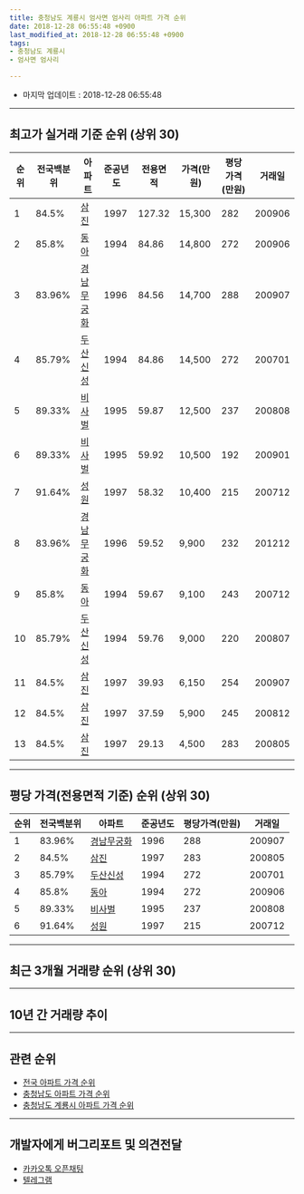 ```yaml
---
title: 충청남도 계룡시 엄사면 엄사리 아파트 가격 순위
date: 2018-12-28 06:55:48 +0900
last_modified_at: 2018-12-28 06:55:48 +0900
tags:
- 충청남도 계룡시
- 엄사면 엄사리

---
```


* 마지막 업데이트 : 2018-12-28 06:55:48

---

## 최고가 실거래 기준 순위 (상위 30)


|순위|전국백분위|아파트|준공년도|전용면적|가격(만원)|평당가격(만원)|거래일|
|---|---|---|---|---|---|---|---|
|1|84.5%|[삼진](https://search.naver.com/search.naver?query=%EC%B6%A9%EC%B2%AD%EB%82%A8%EB%8F%84+%EA%B3%84%EB%A3%A1%EC%8B%9C+%EC%97%84%EC%82%AC%EB%A9%B4+%EC%97%84%EC%82%AC%EB%A6%AC+%EC%82%BC%EC%A7%84)|1997|127.32|15,300|282|200906|
|2|85.8%|[동아](https://search.naver.com/search.naver?query=%EC%B6%A9%EC%B2%AD%EB%82%A8%EB%8F%84+%EA%B3%84%EB%A3%A1%EC%8B%9C+%EC%97%84%EC%82%AC%EB%A9%B4+%EC%97%84%EC%82%AC%EB%A6%AC+%EB%8F%99%EC%95%84)|1994|84.86|14,800|272|200906|
|3|83.96%|[경남무궁화](https://search.naver.com/search.naver?query=%EC%B6%A9%EC%B2%AD%EB%82%A8%EB%8F%84+%EA%B3%84%EB%A3%A1%EC%8B%9C+%EC%97%84%EC%82%AC%EB%A9%B4+%EC%97%84%EC%82%AC%EB%A6%AC+%EA%B2%BD%EB%82%A8%EB%AC%B4%EA%B6%81%ED%99%94)|1996|84.56|14,700|288|200907|
|4|85.79%|[두산신성](https://search.naver.com/search.naver?query=%EC%B6%A9%EC%B2%AD%EB%82%A8%EB%8F%84+%EA%B3%84%EB%A3%A1%EC%8B%9C+%EC%97%84%EC%82%AC%EB%A9%B4+%EC%97%84%EC%82%AC%EB%A6%AC+%EB%91%90%EC%82%B0%EC%8B%A0%EC%84%B1)|1994|84.86|14,500|272|200701|
|5|89.33%|[비사벌](https://search.naver.com/search.naver?query=%EC%B6%A9%EC%B2%AD%EB%82%A8%EB%8F%84+%EA%B3%84%EB%A3%A1%EC%8B%9C+%EC%97%84%EC%82%AC%EB%A9%B4+%EC%97%84%EC%82%AC%EB%A6%AC+%EB%B9%84%EC%82%AC%EB%B2%8C)|1995|59.87|12,500|237|200808|
|6|89.33%|[비사벌](https://search.naver.com/search.naver?query=%EC%B6%A9%EC%B2%AD%EB%82%A8%EB%8F%84+%EA%B3%84%EB%A3%A1%EC%8B%9C+%EC%97%84%EC%82%AC%EB%A9%B4+%EC%97%84%EC%82%AC%EB%A6%AC+%EB%B9%84%EC%82%AC%EB%B2%8C)|1995|59.92|10,500|192|200901|
|7|91.64%|[성원](https://search.naver.com/search.naver?query=%EC%B6%A9%EC%B2%AD%EB%82%A8%EB%8F%84+%EA%B3%84%EB%A3%A1%EC%8B%9C+%EC%97%84%EC%82%AC%EB%A9%B4+%EC%97%84%EC%82%AC%EB%A6%AC+%EC%84%B1%EC%9B%90)|1997|58.32|10,400|215|200712|
|8|83.96%|[경남무궁화](https://search.naver.com/search.naver?query=%EC%B6%A9%EC%B2%AD%EB%82%A8%EB%8F%84+%EA%B3%84%EB%A3%A1%EC%8B%9C+%EC%97%84%EC%82%AC%EB%A9%B4+%EC%97%84%EC%82%AC%EB%A6%AC+%EA%B2%BD%EB%82%A8%EB%AC%B4%EA%B6%81%ED%99%94)|1996|59.52|9,900|232|201212|
|9|85.8%|[동아](https://search.naver.com/search.naver?query=%EC%B6%A9%EC%B2%AD%EB%82%A8%EB%8F%84+%EA%B3%84%EB%A3%A1%EC%8B%9C+%EC%97%84%EC%82%AC%EB%A9%B4+%EC%97%84%EC%82%AC%EB%A6%AC+%EB%8F%99%EC%95%84)|1994|59.67|9,100|243|200712|
|10|85.79%|[두산신성](https://search.naver.com/search.naver?query=%EC%B6%A9%EC%B2%AD%EB%82%A8%EB%8F%84+%EA%B3%84%EB%A3%A1%EC%8B%9C+%EC%97%84%EC%82%AC%EB%A9%B4+%EC%97%84%EC%82%AC%EB%A6%AC+%EB%91%90%EC%82%B0%EC%8B%A0%EC%84%B1)|1994|59.76|9,000|220|200807|
|11|84.5%|[삼진](https://search.naver.com/search.naver?query=%EC%B6%A9%EC%B2%AD%EB%82%A8%EB%8F%84+%EA%B3%84%EB%A3%A1%EC%8B%9C+%EC%97%84%EC%82%AC%EB%A9%B4+%EC%97%84%EC%82%AC%EB%A6%AC+%EC%82%BC%EC%A7%84)|1997|39.93|6,150|254|200907|
|12|84.5%|[삼진](https://search.naver.com/search.naver?query=%EC%B6%A9%EC%B2%AD%EB%82%A8%EB%8F%84+%EA%B3%84%EB%A3%A1%EC%8B%9C+%EC%97%84%EC%82%AC%EB%A9%B4+%EC%97%84%EC%82%AC%EB%A6%AC+%EC%82%BC%EC%A7%84)|1997|37.59|5,900|245|200812|
|13|84.5%|[삼진](https://search.naver.com/search.naver?query=%EC%B6%A9%EC%B2%AD%EB%82%A8%EB%8F%84+%EA%B3%84%EB%A3%A1%EC%8B%9C+%EC%97%84%EC%82%AC%EB%A9%B4+%EC%97%84%EC%82%AC%EB%A6%AC+%EC%82%BC%EC%A7%84)|1997|29.13|4,500|283|200805|


---

## 평당 가격(전용면적 기준) 순위 (상위 30)


|순위|전국백분위|아파트|준공년도|평당가격(만원)|거래일|
|---|---|---|---|---|---|
|1|83.96%|[경남무궁화](https://search.naver.com/search.naver?query=%EC%B6%A9%EC%B2%AD%EB%82%A8%EB%8F%84+%EA%B3%84%EB%A3%A1%EC%8B%9C+%EC%97%84%EC%82%AC%EB%A9%B4+%EC%97%84%EC%82%AC%EB%A6%AC+%EA%B2%BD%EB%82%A8%EB%AC%B4%EA%B6%81%ED%99%94)|1996|288|200907|
|2|84.5%|[삼진](https://search.naver.com/search.naver?query=%EC%B6%A9%EC%B2%AD%EB%82%A8%EB%8F%84+%EA%B3%84%EB%A3%A1%EC%8B%9C+%EC%97%84%EC%82%AC%EB%A9%B4+%EC%97%84%EC%82%AC%EB%A6%AC+%EC%82%BC%EC%A7%84)|1997|283|200805|
|3|85.79%|[두산신성](https://search.naver.com/search.naver?query=%EC%B6%A9%EC%B2%AD%EB%82%A8%EB%8F%84+%EA%B3%84%EB%A3%A1%EC%8B%9C+%EC%97%84%EC%82%AC%EB%A9%B4+%EC%97%84%EC%82%AC%EB%A6%AC+%EB%91%90%EC%82%B0%EC%8B%A0%EC%84%B1)|1994|272|200701|
|4|85.8%|[동아](https://search.naver.com/search.naver?query=%EC%B6%A9%EC%B2%AD%EB%82%A8%EB%8F%84+%EA%B3%84%EB%A3%A1%EC%8B%9C+%EC%97%84%EC%82%AC%EB%A9%B4+%EC%97%84%EC%82%AC%EB%A6%AC+%EB%8F%99%EC%95%84)|1994|272|200906|
|5|89.33%|[비사벌](https://search.naver.com/search.naver?query=%EC%B6%A9%EC%B2%AD%EB%82%A8%EB%8F%84+%EA%B3%84%EB%A3%A1%EC%8B%9C+%EC%97%84%EC%82%AC%EB%A9%B4+%EC%97%84%EC%82%AC%EB%A6%AC+%EB%B9%84%EC%82%AC%EB%B2%8C)|1995|237|200808|
|6|91.64%|[성원](https://search.naver.com/search.naver?query=%EC%B6%A9%EC%B2%AD%EB%82%A8%EB%8F%84+%EA%B3%84%EB%A3%A1%EC%8B%9C+%EC%97%84%EC%82%AC%EB%A9%B4+%EC%97%84%EC%82%AC%EB%A6%AC+%EC%84%B1%EC%9B%90)|1997|215|200712|


---

## 최근 3개월 거래량 순위 (상위 30)


<div style="width:100%;">
    <canvas id="deal_count_ranking" height="250"></canvas>
</div>


<script>
new Chart(document.getElementById("deal_count_ranking"), {
    type: 'horizontalBar',
    data: {
        labels: ['성원', '삼진', '경남무궁화', '두산신성', '비사벌', '동아'],
        datasets: [{
            label: '실거래 수',
            data: [17, 11, 7, 6, 5, 4],
            borderColor: "rgba(255, 0, 128, 1)",
            backgroundColor: "rgba(255, 0, 128, 0.5)",
            fill: false,
        }]
    },
    options: {
        responsive: true,
        title: {
            display: true,
            text: '최근 3개월 거래량 순위'
        },
        tooltips: {
            mode: 'index',
            intersect: false,
            callbacks: {
                title: function(tooltipItems, data) {
                    return "실거래 수:";
                },
                label: function(tooltipItem, data) {
                    return data.labels[tooltipItem.index] + ": " + tooltipItem.xLabel;
                }
            }
        },
        hover: {
            mode: 'nearest',
            intersect: true
        },
        scales: {
            xAxes: [{
                display: true,
                scaleLabel: {
                    display: true,
                    labelString: '실거래 수'
                },
                ticks: {
                    suggestedMin: 0,
                }
            }],
            yAxes: [{
                display: true,
                ticks: {
                    autoSkip: false,
                    callback: function(value, index, values) {
                        if (value.length > 15)
                            return value.substr(0, 13) + "...";
                        else
                            return value;
                    }
                },
                scaleLabel: {
                    display: false,
                }
            }]
        }
    }
});

</script>


---

## 10년 간 거래량 추이


<div style="width:100%;">
    <canvas id="deal_progress" height="250"></canvas>
</div>

<script>
new Chart(document.getElementById("deal_progress"), {
    type: 'line',
    data: {
        labels: ['200812','200901','200902','200903','200904','200905','200906','200907','200908','200909','200910','200911','200912','201001','201002','201003','201004','201005','201006','201007','201008','201009','201010','201011','201012','201101','201102','201103','201104','201105','201106','201107','201108','201109','201110','201111','201112','201201','201202','201203','201204','201205','201206','201207','201208','201209','201210','201211','201212','201301','201302','201303','201304','201305','201306','201307','201308','201309','201310','201311','201312','201401','201402','201403','201404','201405','201406','201407','201408','201409','201410','201411','201412','201501','201502','201503','201504','201505','201506','201507','201508','201509','201510','201511','201512','201601','201602','201603','201604','201605','201606','201607','201608','201609','201610','201611','201612','201701','201702','201703','201704','201705','201706','201707','201708','201709','201710','201711','201712','201801','201802','201803','201804','201805','201806','201807','201808','201809','201810','201811','201812'],
        datasets: [{
            label: '실거래 수',
            pointRadius: 1,
            data: [23, 22, 34, 45, 43, 20, 45, 62, 61, 46, 41, 55, 59, 64, 45, 43, 36, 38, 44, 39, 34, 25, 52, 40, 40, 51, 47, 55, 36, 22, 31, 34, 28, 28, 37, 39, 65, 22, 19, 24, 21, 17, 16, 20, 17, 20, 36, 41, 33, 20, 32, 37, 32, 25, 50, 13, 10, 19, 31, 41, 49, 43, 45, 48, 35, 21, 27, 21, 26, 17, 25, 23, 25, 29, 17, 35, 21, 22, 26, 33, 32, 30, 32, 30, 31, 17, 22, 34, 22, 16, 17, 26, 29, 28, 77, 30, 28, 20, 37, 24, 38, 23, 29, 23, 23, 12, 16, 34, 27, 25, 18, 40, 25, 34, 18, 17, 18, 18, 29, 14, 7],
            borderColor: "rgba(255, 201, 14, 1)",
            backgroundColor: "rgba(255, 201, 14, 0.5)",
            fill: true,
        }]
    },
    options: {
        responsive: true,
        title: {
            display: true,
            text: '10년간 거래량 추이'
        },
        tooltips: {
            mode: 'index',
            intersect: false,
        },
        hover: {
            mode: 'nearest',
            intersect: true
        },
        scales: {
            xAxes: [{
                display: true,
                scaleLabel: {
                    display: true,
                    labelString: '년/월'
                }
            }],
            yAxes: [{
                display: true,
                ticks: {
                    suggestedMin: 0,
                },
                scaleLabel: {
                    display: true,
                    labelString: '실거래 수'
                }
            }]
        }
    }
});

</script>


---

## 관련 순위

- [전국 아파트 가격 순위](https://inasie.github.io/apt-ranking/전국)
- [충청남도 아파트 가격 순위](https://inasie.github.io/apt-ranking/충청남도)
- [충청남도 계룡시 아파트 가격 순위](https://inasie.github.io/apt-ranking/충청남도-계룡시)


---

## 개발자에게 버그리포트 및 의견전달

- [카카오톡 오픈채팅](https://open.kakao.com/o/gLJUAP4)
- [텔레그램](https://t.me/inasie)

